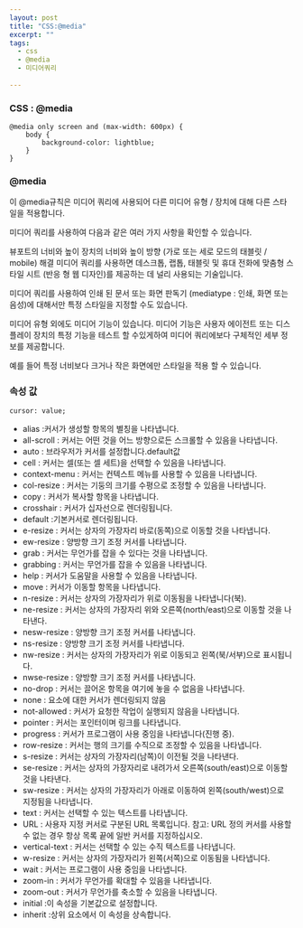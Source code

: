 ```yaml
---
layout: post
title: "CSS:@media"
excerpt: ""
tags: 
  - css
  - @media
  - 미디어쿼리
  
---
```

### CSS : @media
```
@media only screen and (max-width: 600px) {
    body {
        background-color: lightblue;
    }
}
```
### @media

이 @media규칙은 미디어 쿼리에 사용되어 다른 미디어 유형 / 장치에 대해 다른 스타일을 적용합니다.

미디어 쿼리를 사용하여 다음과 같은 여러 가지 사항을 확인할 수 있습니다.

뷰포트의 너비와 높이
장치의 너비와 높이
방향 (가로 또는 세로 모드의 태블릿 / mobile)
해결
미디어 쿼리를 사용하면 데스크톱, 랩톱, 태블릿 및 휴대 전화에 맞춤형 스타일 시트 (반응 형 웹 디자인)를 제공하는 데 널리 사용되는 기술입니다.

미디어 쿼리를 사용하여 인쇄 된 문서 또는 화면 판독기 (mediatype : 인쇄, 화면 또는 음성)에 대해서만 특정 스타일을 지정할 수도 있습니다.

미디어 유형 외에도 미디어 기능이 있습니다. 미디어 기능은 사용자 에이전트 또는 디스플레이 장치의 특정 기능을 테스트 할 수있게하여 미디어 쿼리에보다 구체적인 세부 정보를 제공합니다.

예를 들어 특정 너비보다 크거나 작은 화면에만 스타일을 적용 할 수 있습니다.

### 속성 값

`cursor: value;`

+ alias :커서가 생성할 항목의 별칭을 나타냅니다.
+ all-scroll : 커서는 어떤 것을 어느 방향으로든 스크롤할 수 있음을 나타냅니다.
+ auto : 브라우저가 커서를 설정합니다.default값
+ cell : 커서는 셀(또는 셀 세트)을 선택할 수 있음을 나타냅니다.
+ context-menu : 커서는 컨텍스트 메뉴를 사용할 수 있음을 나타냅니다.
+ col-resize : 커서는 기둥의 크기를 수평으로 조정할 수 있음을 나타냅니다.
+ copy : 커서가 복사할 항목을 나타냅니다.
+ crosshair : 커서가 십자선으로 렌더링됩니다.
+ default :기본커서로 렌더링됩니다.
+ e-resize : 커서는 상자의 가장자리 바로(동쪽)으로 이동할 것을 나타냅니다.
+ ew-resize : 양방향 크기 조정 커서를 나타냅니다.
+ grab : 커서는 무언가를 잡을 수 있다는 것을 나타냅니다.
+ grabbing : 커서는 무언가를 잡을 수 있음을 나타냅니다.
+ help : 커서가 도움말을 사용할 수 있음을 나타냅니다.
+ move : 커서가 이동할 항목을 나타냅니다.
+ n-resize : 커서는 상자의 가장자리가 위로 이동됨을 나타냅니다(북).
+ ne-resize : 커서는 상자의 가장자리 위와 오른쪽(north/east)으로 이동할 것을 나타낸다.
+ nesw-resize : 양방향 크기 조정 커서를 나타냅니다.
+ ns-resize : 양방향 크기 조정 커서를 나타냅니다.
+ nw-resize : 커서는 상자의 가장자리가 위로 이동되고 왼쪽(북/서부)으로 표시됩니다.
+ nwse-resize : 양방향 크기 조정 커서를 나타냅니다.
+ no-drop : 커서는 끌어온 항목을 여기에 놓을 수 없음을 나타냅니다.
+ none : 요소에 대한 커서가 렌더링되지 않음
+ not-allowed : 커서가 요청한 작업이 실행되지 않음을 나타냅니다.
+ pointer : 커서는 포인터이며 링크를 나타냅니다.
+ progress : 커서가 프로그램이 사용 중임을 나타냅니다(진행 중).
+ row-resize : 커서는 행의 크기를 수직으로 조정할 수 있음을 나타냅니다.
+ s-resize : 커서는 상자의 가장자리(남쪽)이 이전될 것을 나타낸다.
+ se-resize : 커서는 상자의 가장자리로 내려가서 오른쪽(south/east)으로 이동할 것을 나타낸다.
+ sw-resize : 커서는 상자의 가장자리가 아래로 이동하여 왼쪽(south/west)으로 지정됨을 나타냅니다. 
+ text : 커서는 선택할 수 있는 텍스트를 나타냅니다.
+ URL : 사용자 지정 커서로 구분된 URL 목록입니다. 참고: URL 정의 커서를 사용할 수 없는 경우 항상 목록 끝에 일반 커서를 지정하십시오.
+ vertical-text : 커서는 선택할 수 있는 수직 텍스트를 나타냅니다. 
+ w-resize : 커서는 상자의 가장자리가 왼쪽(서쪽)으로 이동됨을 나타냅니다. 
+ wait : 커서는 프로그램이 사용 중임을 나타냅니다. 
+ zoom-in : 커서가 무언가를 확대할 수 있음을 나타냅니다.
+ zoom-out : 커서가 무언가를 축소할 수 있음을 나타냅니다.
+ initial :이 속성을 기본값으로 설정합니다.
+ inherit :상위 요소에서 이 속성을 상속합니다.
